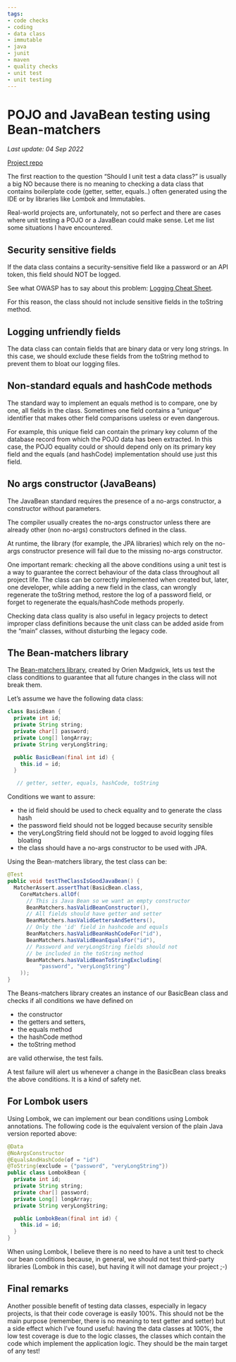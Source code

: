 ```yaml
---
tags:
- code checks
- coding
- data class
- immutable
- java
- junit
- maven
- quality checks
- unit test
- unit testing
---
```


# POJO and JavaBean testing using Bean-matchers 

*Last update: 04 Sep 2022*

[Project repo](https://github.com/gualtierotesta/blog-projects/tree/master/pojo-testing)

The first reaction to the question “Should I unit test a data class?”  is usually a big NO because there is no meaning to checking a data class that contains boilerplate code (getter, setter, equals..) often generated using the  IDE or by libraries like Lombok and Immutables.

Real-world projects are, unfortunately, not so perfect and there are cases where unit testing a POJO or a JavaBean could make sense. Let me list some situations I have encountered.

## Security sensitive fields

If the data class contains a security-sensitive field like a password or an API token, this field should NOT be logged.

See what OWASP has to say about this problem: [Logging Cheat Sheet](https://cheatsheetseries.owasp.org/cheatsheets/Logging_Cheat_Sheet.html#data-to-exclude).

For this reason, the class should not include sensitive fields in the toString method.

## Logging unfriendly fields

The data class can contain fields that are binary data or very long strings. In this case, we should exclude these fields from the toString method to prevent them to bloat our logging files.

## Non-standard equals and hashCode methods

The standard way to implement an equals method is to compare, one by one, all fields in the class. Sometimes one field contains a “unique” identifier that makes other field comparisons useless or even dangerous.

For example, this unique field can contain the primary key column of the database record from which the POJO data has been extracted. In this case, the POJO equality could or should depend only on its primary key field and the equals (and hashCode) implementation should use just this field.

## No args constructor (JavaBeans)

The JavaBean standard requires the presence of a no-args constructor, a constructor without parameters.

The compiler usually creates the no-args constructor unless there are already other (non no-args) constructors defined in the class.

At runtime, the library (for example, the JPA libraries) which rely on the no-args constructor presence will fail due to the missing no-args constructor.

One important remark: checking all the above conditions using a unit test is a way to guarantee the correct behaviour of the data class throughout all project life. The class can be correctly implemented when created but, later, one developer, while adding a new field in the class, can wrongly regenerate the toString method, restore the log of a password field, or forget to regenerate the equals/hashCode methods properly.

Checking data class quality is also useful in legacy projects to detect improper class definitions because the unit class can be added aside from the “main” classes, without disturbing the legacy code.

## The Bean-matchers library

The [Bean-matchers library](https://github.com/orien/bean-matchers), created by Orien Madgwick, lets us test the class conditions to guarantee that all future changes in the class will not break them.

Let’s assume we have the following data class:

```java
class BasicBean {
  private int id;
  private String string;
  private char[] password;
  private Long[] longArray;
  private String veryLongString;

  public BasicBean(final int id) {
    this.id = id;
  }

   // getter, setter, equals, hashCode, toString

```

Conditions we want to assure:

* the id field should be used to check equality and to generate the class hash
* the password field should not be logged because security sensible
* the veryLongString field should not be logged to avoid logging files bloating
* the class should have a no-args constructor to be used with JPA.

Using the Bean-matchers library, the test class can be:

```java
@Test
public void testTheClassIsGoodJavaBean() {
  MatcherAssert.assertThat(BasicBean.class,
    CoreMatchers.allOf(
      // This is Java Bean so we want an empty constructor
      BeanMatchers.hasValidBeanConstructor(),
      // All fields should have getter and setter
      BeanMatchers.hasValidGettersAndSetters(),
      // Only the 'id' field in hashcode and equals
      BeanMatchers.hasValidBeanHashCodeFor("id"),
      BeanMatchers.hasValidBeanEqualsFor("id"),
      // Password and veryLongString fields should not 
      // be included in the toString method
      BeanMatchers.hasValidBeanToStringExcluding(
          "password", "veryLongString")
    ));
}
```

The Beans-matchers library creates an instance of our BasicBean class and checks if all conditions we have defined on

* the constructor
* the getters and setters,
* the equals method
* the hashCode method
* the toString method

are valid otherwise, the test fails.

A test failure will alert us whenever a change in the BasicBean class breaks the above conditions. It is a kind of safety net.

## For Lombok users

Using Lombok, we can implement our bean conditions using Lombok annotations. The following code is the equivalent version of the plain Java version reported above:

```java
@Data
@NoArgsConstructor
@EqualsAndHashCode(of = "id")
@ToString(exclude = {"password", "veryLongString"})
public class LombokBean {
  private int id;
  private String string;
  private char[] password;
  private Long[] longArray;
  private String veryLongString;

  public LombokBean(final int id) {
    this.id = id;
  }
}
```

When using Lombok, I believe there is no need to have a unit test to check our bean conditions because, in general, we should not test third-party libraries (Lombok in this case), but having it will not damage your project ;-)

## Final remarks

Another possible benefit of testing data classes, especially in legacy projects, is that their code coverage is easily 100%. This should not be the main purpose (remember, there is no meaning to test getter and setter) but a side effect which I’ve found useful: having the data classes at 100%, the low test coverage is due to the logic classes, the classes which contain the code which implement the application logic. They should be the main target of any test!